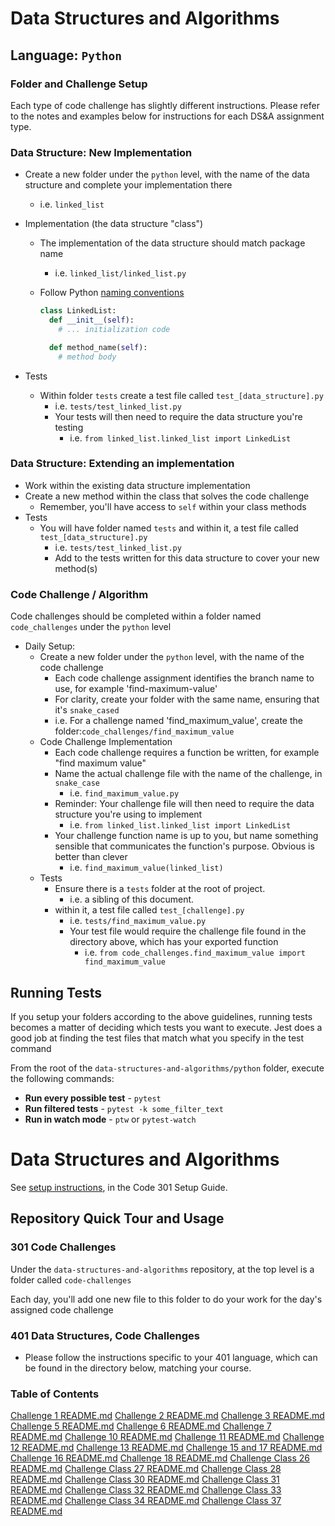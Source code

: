 # Data Structures and Algorithms

## Language: `Python`

### Folder and Challenge Setup

Each type of code challenge has slightly different instructions. Please refer to the notes and examples below for instructions for each DS&A assignment type.

### Data Structure: New Implementation

- Create a new folder under the `python` level, with the name of the data structure and complete your implementation there
  - i.e. `linked_list`
- Implementation (the data structure "class")
  - The implementation of the data structure should match package name
    - i.e. `linked_list/linked_list.py`
  - Follow Python [naming conventions](https://www.python.org/dev/peps/pep-0008/#naming-conventions)

    ```python
    class LinkedList:
      def __init__(self):
        # ... initialization code

      def method_name(self):
        # method body
    ```

- Tests
  - Within folder `tests` create a test file called `test_[data_structure].py`
    - i.e. `tests/test_linked_list.py`
    - Your tests will then need to require the data structure you're testing
      - i.e. `from linked_list.linked_list import LinkedList`

### Data Structure: Extending an implementation

- Work within the existing data structure implementation
- Create a new method within the class that solves the code challenge
  - Remember, you'll have access to `self` within your class methods
- Tests
  - You will have folder named `tests` and within it, a test file called `test_[data_structure].py`
    - i.e. `tests/test_linked_list.py`
    - Add to the tests written for this data structure to cover your new method(s)

### Code Challenge / Algorithm

Code challenges should be completed within a folder named `code_challenges` under the `python` level

- Daily Setup:
  - Create a new folder under the `python` level, with the name of the code challenge
    - Each code challenge assignment identifies the branch name to use, for example 'find-maximum-value'
    - For clarity, create your folder with the same name, ensuring that it's `snake_cased`
    - i.e. For a challenge named 'find_maximum_value', create the folder:`code_challenges/find_maximum_value`
  - Code Challenge Implementation
    - Each code challenge requires a function be written, for example "find maximum value"
    - Name the actual challenge file with the name of the challenge, in `snake_case`
      - i.e. `find_maximum_value.py`
    - Reminder: Your challenge file will then need to require the data structure you're using to implement
      - i.e. `from linked_list.linked_list import LinkedList`
    - Your challenge function name is up to you, but name something sensible that communicates the function's purpose. Obvious is better than clever
      - i.e. `find_maximum_value(linked_list)`
  - Tests
    - Ensure there is a `tests` folder at the root of project.
      - i.e. a sibling of this document.
    - within it, a test file called `test_[challenge].py`
      - i.e. `tests/find_maximum_value.py`
      - Your test file would require the challenge file found in the directory above, which has your exported function
        - i.e. `from code_challenges.find_maximum_value import find_maximum_value`

## Running Tests

If you setup your folders according to the above guidelines, running tests becomes a matter of deciding which tests you want to execute.  Jest does a good job at finding the test files that match what you specify in the test command

From the root of the `data-structures-and-algorithms/python` folder, execute the following commands:

- **Run every possible test** - `pytest`
- **Run filtered tests** - `pytest -k some_filter_text`
- **Run in watch mode** - `ptw` or `pytest-watch`

# Data Structures and Algorithms

See [setup instructions](https://codefellows.github.io/setup-guide/code-301/3-code-challenges), in the Code 301 Setup Guide.

## Repository Quick Tour and Usage

### 301 Code Challenges

Under the `data-structures-and-algorithms` repository, at the top level is a folder called `code-challenges`

Each day, you'll add one new file to this folder to do your work for the day's assigned code challenge

### 401 Data Structures, Code Challenges

- Please follow the instructions specific to your 401 language, which can be found in the directory below, matching your course.

### Table of Contents
[Challenge 1 README.md](./code_challenges/array_shift/README.md)
[Challenge 2 README.md](./code_challenges/array_reverse/README.md)
[Challenge 3 README.md](./code_challenges/array_binary_search/README.md)
[Challenge 5 README.md](./data_structures/linked_list/README.md)
[Challenge 6 README.md](./data_structures/linked_list/README.md)
[Challenge 7 README.md](./data_structures/linked_list/README.md)
[Challenge 10 README.md](./code_challenges/stacks_and_queues/stacks_and_queues/README.md)
[Challenge 11 README.md](./code_challenges/queues_with_stacks/README.md)
[Challenge 12 README.md](./code_challenges/fifo_animal_shelter/README.md)
[Challenge 13 README.md](./code_challenges/multi_bracket_validation/README.md)
[Challenge 15 and 17 README.md](./code_challenges/tree/README.md)
[Challenge 16 README.md](./code_challenges/find_maximum_binary_tree/README.md)
[Challenge 18 README.md](./code_challenges/fizz_buzz_tree/README.md)
[Challenge Class 26 README.md](./code_challenges/insertion_sort/README.md)
[Challenge Class 27 README.md](./code_challenges/merge_sort/README.md)
[Challenge Class 28 README.md](./code_challenges/quick_sort/README.md)
[Challenge Class 30 README.md](./code_challenges/hashtable/README.md)
[Challenge Class 31 README.md](./code_challenges/hashmap_repeated_word/README.md)
[Challenge Class 32 README.md](./code_challenges/hashmap_tree_intersection/README.md)
[Challenge Class 33 README.md](./code_challenges/hashmap_left_join/README.md)
[Challenge Class 34 README.md](./code_challenges/graph/README.md)
[Challenge Class 37 README.md](./code_challenges/graph_business_trip/README.md)




